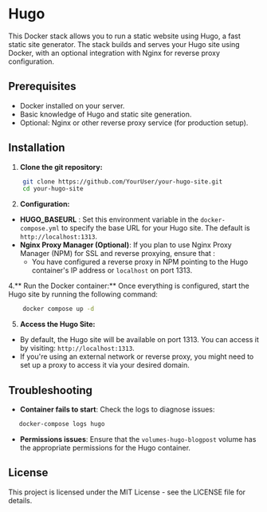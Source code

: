 # Hugo
This Docker stack allows you to run a static website using Hugo, a fast static site generator. The stack builds and serves your Hugo site using Docker, with an optional integration with Nginx for reverse proxy configuration.

## Prerequisites
 - Docker installed on your server.
 - Basic knowledge of Hugo and static site generation.
 - Optional: Nginx or other reverse proxy service (for production setup).

## Installation

1. **Clone the git repository:**
```bash
    git clone https://github.com/YourUser/your-hugo-site.git
    cd your-hugo-site
```
2. **Configuration:**
 - **HUGO_BASEURL** : Set this environment variable in the `docker-compose.yml` to specify the base URL for your Hugo site. The default is `http://localhost:1313`.
 - **Nginx Proxy Manager (Optional)**: If you plan to use Nginx Proxy Manager (NPM) for SSL and reverse proxying, ensure that :
    - You have configured a reverse proxy in NPM pointing to the Hugo container's IP address or `localhost` on port 1313.

4.** Run the Docker container:**
Once everything is configured, start the Hugo site by running the following command:
```bash
    docker compose up -d
```

5. **Access the Hugo Site:**
 - By default, the Hugo site will be available on port 1313. You can access it by visiting: `http://localhost:1313`.
 - If you're using an external network or reverse proxy, you might need to set up a proxy to access it via your desired domain.

## Troubleshooting
 -  **Container fails to start**: Check the logs to diagnose issues:
 ```bash
    docker-compose logs hugo
 ```
- **Permissions issues**: Ensure that the `volumes-hugo-blogpost` volume has the appropriate permissions for the Hugo container.

## License
This project is licensed under the MIT License - see the LICENSE file for details.